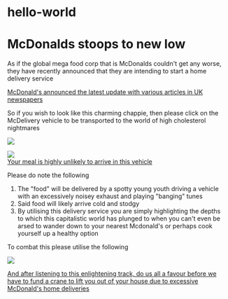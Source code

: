 # hello-world

<!DOCTYPE html>
<html>
<head>
  <title>McDonalds Home Delivery</title>
</head>
<body>
  <h1>McDonalds stoops to new low</h1>
  
  <p>As if the global mega food corp that is McDonalds couldn't get any worse, they have recently announced that they are intending to start a home delivery service</p>
  
  <a href="http://www.telegraph.co.uk/news/2017/03/02/mcdonalds-announces-plans-begin-home-delivery-service-uk/"> McDonald's announced the latest update with various articles in UK newspapers</a>
  
  <p>So if you wish to look like this charming chappie, then please click on the McDelivery vehicle to be transported to the world of high cholesterol nightmares</p>
  <img src="http://www.kingofswords.com/images/Fatbastard.jpg"/>
  
  <!--This is a hyperlink image taking you to the McDonalds homepage-->
 <a href="http://www.mcdonalds.co.uk/ukhome.html"><img src="http://i.dailymail.co.uk/i/pix/2014/10/23/1414039030233_wps_3_Australia_Lamborghinis_de.jpg"><br />Your meal is highly unlikely to arrive in this vehicle</a>
  
  <p>Please do note the following</p>
  <ol>
    <li>The "food" will be delivered by a spotty young youth driving a vehicle with an excessively noisey exhaust and playing "banging" tunes</li>
    <li>Said food will likely arrive cold and stodgy</li>
    <li>By utilising this delivery service you are simply highlighting the depths to which this capitalistic world has plunged to when you can't even be arsed to wander down to your nearest Mcdonald's or perhaps cook yourself up a healthy option</li>
  </ol>
  
  <p>To combat this please utilise the following</p>
  
  <!--The side arm of choice for Hitler's Nazi party-->
  <img src="http://www.paulfrasercollectibles.com/upload/public/docimages/Image/f/h/m/MillionDollarLugerMain.jpg"/>
  
  <a href="https://youtu.be/4gO7uemm6Yo">And after listening to this enlightening track, do us all a favour before we have to fund a crane to lift you out of your house due to excessive McDonald's home deliveries</a>
    
</body> 
</html>
